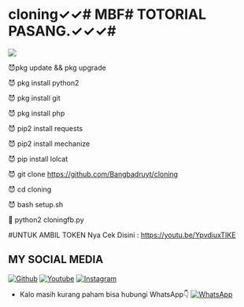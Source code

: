 # cloning✓✓# MBF# TOTORIAL PASANG.✓✓✓#



<img src="https://github.com/Bangbadruyt/cloning/blob/main/Screenshot_2020-12-10-21-07-54-55_84d3000e3f4017145260f7618db1d683.jpg" />

😈pkg update && pkg upgrade

😈 pkg install python2

😈 pkg install git 

😈 pkg install php



😈 pip2 install requests

😈 pip2 install mechanize

😈 pip install lolcat

😈
git clone https://github.com/Bangbadruyt/cloning

😈 cd cloning

😈 bash setup.sh

👾 python2 cloningfb.py

#UNTUK AMBIL TOKEN Nya Cek Disini :
https://youtu.be/YpvdiuxTIKE



## MY SOCIAL MEDIA
[![Github](https://img.shields.io/badge/Github-Ikuti-green?style=for-the-badge&logo=github)](https://github.com/Bangbadruyt/)
[![Youtube](https://img.shields.io/badge/Youtube-Subscribe-green?style=for-the-badge&logo=Youtube)](https://youtube.com/channel/UCq-o0evjeKqFNDOFfOFSOhg)
[![Instagram](https://img.shields.io/badge/Instagram-Ikuti-green?style=for-the-badge&logo=instagram)](https://Instagram.com/balerombeng_id)
* Kalo masih kurang paham bisa hubungi WhatsApp👇
[![WhatsApp](https://img.shields.io/badge/whatsapp-Hubungi-brightgreen?style=for-the-badge&logo=whatsapp)](https://wa.me/628811403654?text=Asalamualaikum+bang)
